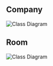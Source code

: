 ## Company 
![Class Diagram](http://www.plantuml.com/plantuml/proxy?src=https://raw.githubusercontent.com/vrwolf1004/info/master/doc/UML/IoT.puml)

## Room
![Class Diagram](http://www.plantuml.com/plantuml/proxy?src=https://raw.githubusercontent.com/vrwolf1004/info/master/doc/UML/IoT_reserve.puml)